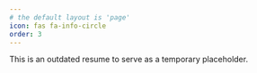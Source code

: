 ```yaml
---
# the default layout is 'page'
icon: fas fa-info-circle
order: 3
---
```


This is an outdated resume to serve as a temporary placeholder.

<object data="../assets/cv_4.pdf" width="1000" height="1000" type='application/pdf'></object>
